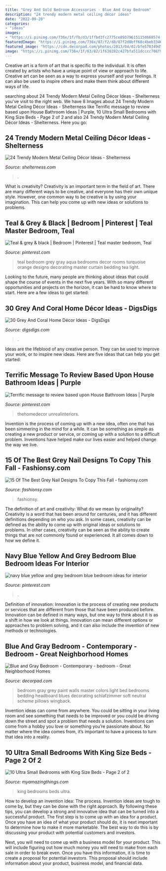 ```yaml
---
title: "Grey And Gold Bedroom Accessories - Blue And Gray Bedroom"
description: "24 trendy modern metal ceiling décor ideas"
date: "2022-09-20"
categories:
- "ideas"
images:
- "https://i.pinimg.com/736x/1f/fb/d3/1ffbd3fc2775ce89379615115d668574--gray-teal-bedrooms-gray-bedroom.jpg"
featuredImage: "https://i.pinimg.com/736x/87/f2/d8/87f2d8bff68c4beb3346ea791025651b.jpg"
featured_image: "https://cdn.decorpad.com/photos/2013/04/02/bfe570349d50.jpg"
image: "https://i.pinimg.com/736x/1f/63/82/1f638282c427bfa511dcccc708f9ce2d.jpg"
---
```



Creative art is a form of art that is specific to the individual. It is often created by artists who have a unique point of view or approach to life. Creative art can be seen as a way to express yourself and your feelings. It can also be used to inspire others and make them think about different ways of life.

	

		
searching about 24 Trendy Modern Metal Ceiling Décor Ideas - Shelterness you've visit to the right web. We have 8 Images about 24 Trendy Modern Metal Ceiling Décor Ideas - Shelterness like Terrific message to review based upon House Bathroom Ideas | Purple, 10 Ultra Small Bedrooms with King Size Beds - Page 2 of 2 and also 24 Trendy Modern Metal Ceiling Décor Ideas - Shelterness. Here you go:
		
    
## 24 Trendy Modern Metal Ceiling Décor Ideas - Shelterness

<img loading=lazy src="https://i.shelterness.com/2016/05/silver-bedroom-ceiling.jpg" onerror="this.onerror=null;this.src='https://tse2.mm.bing.net/th?id=OIP.RDHVPYhdPPpZ4vP4B0fuqQHaJ4&amp;pid=15.1';" alt="24 Trendy Modern Metal Ceiling Décor Ideas - Shelterness">

_Source: shelterness.com_

>. 

	

What is creativity?
Creativity is an important term in the field of art. There are many different ways to be creative, and everyone has their own unique style. However, one common way to be creative is by using your imagination. This can help you come up with new ideas or solutions to problems.

    
## Teal &amp; Grey &amp; Black | Bedroom | Pinterest | Teal Master Bedroom, Teal

<img loading=lazy src="https://i.pinimg.com/736x/1f/fb/d3/1ffbd3fc2775ce89379615115d668574--gray-teal-bedrooms-gray-bedroom.jpg" onerror="this.onerror=null;this.src='https://tse3.mm.bing.net/th?id=OIP.hWyhPvxQhUMqxpm3EUj4dwHaJ6&amp;pid=15.1';" alt="Teal &amp; grey &amp; black | Bedroom | Pinterest | Teal master bedroom, Teal">

_Source: pinterest.com_

>teal bedroom grey gray aqua bedrooms decor rooms turquoise orange designs decorating master curtain bedding tea light. 

	

Looking to the future, many people are thinking about ideas that could shape the course of events in the next five years. With so many different opportunities and projects on the horizon, it can be hard to know where to start. Here are a few ideas to get started: 

    
## 30 Grey And Coral Home Décor Ideas - DigsDigs

<img loading=lazy src="https://www.digsdigs.com/photos/grey-and-coral-home-decor-ideas-30.jpg" onerror="this.onerror=null;this.src='https://tse3.mm.bing.net/th?id=OIP.GI8-xT4laSB8MU6nmwZ7-QHaJ4&amp;pid=15.1';" alt="30 Grey And Coral Home Décor Ideas - DigsDigs">

_Source: digsdigs.com_

>. 

	

Ideas are the lifeblood of any creative person. They can be used to improve your work, or to inspire new ideas. Here are five ideas that can help you get started: 

    
## Terrific Message To Review Based Upon House Bathroom Ideas | Purple

<img loading=lazy src="https://i.pinimg.com/736x/87/f2/d8/87f2d8bff68c4beb3346ea791025651b.jpg" onerror="this.onerror=null;this.src='https://tse4.mm.bing.net/th?id=OIP.AmHyobRoV4iZ32KQy9ACDgHaJ3&amp;pid=15.1';" alt="Terrific message to review based upon House Bathroom Ideas | Purple">

_Source: pinterest.com_

>thehomedecor unrealinteriors. 

	

Invention is the process of coming up with a new idea, often one that has been simmering in the mind for a while. It can be something as simple as creating a new product or service, or coming up with a solution to a difficult problem. Inventions have helped make our lives easier and helped change the way we live.

    
## 15 Of The Best Grey Nail Designs To Copy This Fall - Fashionsy.com

<img loading=lazy src="https://fashionsy.com/wp-content/uploads/2016/09/Grey-Nail-Designs.jpg" onerror="this.onerror=null;this.src='https://tse4.mm.bing.net/th?id=OIP.wXeplO-zR7KNsWqtd9fQyQHaD3&amp;pid=15.1';" alt="15 Of The Best Grey Nail Designs To Copy This Fall - fashionsy.com">

_Source: fashionsy.com_

>fashionsy. 

	

The definition of art and creativity: What do we mean by originality?
Creativity is a word that has been around for centuries, and it has different definitions depending on who you ask. In some cases, creativity can be defined as the ability to come up with original ideas or solutions to problems. In other cases, creativity can be seen as the ability to create things that are not commonly found or experienced. It all comes down to how we define it.

    
## Navy Blue Yellow And Grey Bedroom Blue Bedroom Ideas For Interior

<img loading=lazy src="https://i.pinimg.com/736x/1f/63/82/1f638282c427bfa511dcccc708f9ce2d.jpg" onerror="this.onerror=null;this.src='https://tse2.mm.bing.net/th?id=OIP.uu5lRY7vVyRTbI3_WPUAbAHaJ3&amp;pid=15.1';" alt="navy blue yellow and grey bedroom blue bedroom ideas for interior">

_Source: pinterest.com_

>. 

	

Definition of innovation:
Innovation is the process of creating new products or services that are different from those that have been produced before. Innovation can be defined in many ways, but one way to think about it is as a shift in how we look at things. Innovation can mean different options or approaches to problem solving, and it can also include the invention of new methods or technologies.

    
## Blue And Gray Bedroom - Contemporary - Bedroom - Great Neighborhood Homes

<img loading=lazy src="https://cdn.decorpad.com/photos/2013/04/02/bfe570349d50.jpg" onerror="this.onerror=null;this.src='https://tse1.mm.bing.net/th?id=OIP.2JPLsTybPijuYozdx1MCZwHaKO&amp;pid=15.1';" alt="Blue and Gray Bedroom - Contemporary - bedroom - Great Neighborhood Homes">

_Source: decorpad.com_

>bedroom gray grey paint walls master colors light bed bedrooms bedding headboard blues decorating schlafzimmer soft neutral scheme pillows wingback. 

	

Invention ideas can come from anywhere. You could be sitting in your living room and see something that needs to be improved or you could be driving down the street and spot a problem that needs a solution. Inventions can come from a hobby you love or something you’re passionate about. No matter where the idea comes from, it’s important to have a process to turn that idea into a reality.

    
## 10 Ultra Small Bedrooms With King Size Beds - Page 2 Of 2

<img loading=lazy src="http://myamazingthings.com/wp-content/uploads/2017/01/room10-1-683x1024.jpg" onerror="this.onerror=null;this.src='https://tse3.mm.bing.net/th?id=OIP.HhBBiv5p6FfwWwn_YyO_5QHaLG&amp;pid=15.1';" alt="10 Ultra Small Bedrooms with King Size Beds - Page 2 of 2">

_Source: myamazingthings.com_

>king bedrooms beds ultra. 

	

How to develop an invention idea: The process.
Invention ideas are tough to come by, but they can be done with the right approach. By following these tips, you can develop a strong and innovative idea that can be turned into a successful product.
The first step is to come up with an idea for a product. Once you have an idea of what your product should do, it is next important to determine how to make it more marketable. The best way to do this is by discussing your product with potential customers and investors.

Next, you will need to come up with a business model for your product. This will include figuring out how much money you will need to make from each sale in order to break even. Once you have this information, it is time to create a proposal for potential investors. This proposal should include information about your product, business model, and financial data.

